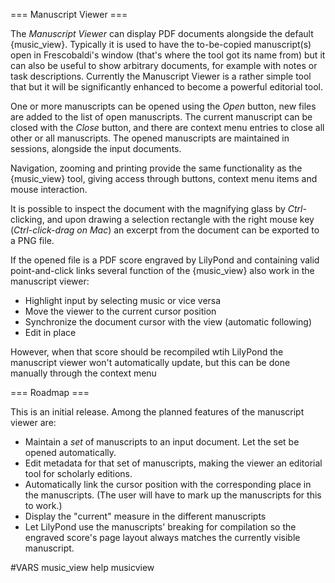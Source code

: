 === Manuscript Viewer ===

The *Manuscript Viewer* can display PDF documents alongside the default
{music_view}. Typically it is used to have the to-be-copied manuscript(s) open
in Frescobaldi's window (that's where the tool got its name from) but it can
also be useful to show arbitrary documents, for example with notes or task
descriptions.  Currently the Manuscript Viewer is a rather simple tool that but
it will be significantly enhanced to become a powerful editorial tool.

One or more manuscripts can be opened using the *Open* button, new files are
added to the list of open manuscripts. The current manuscript can be closed
with the *Close* button, and there are context menu entries to close all other
or all manuscripts.  The opened manuscripts are maintained in sessions, alongside
the input documents.

Navigation, zooming and printing provide the same functionality as the {music_view}
tool, giving access through buttons, context menu items and mouse interaction.

It is possible to inspect the document with the magnifying glass by *Ctrl*-clicking,
and upon drawing a selection rectangle with the right mouse key (*Ctrl-click-drag
on Mac*) an excerpt from the document can be exported to a PNG file.

If the opened file is a PDF score engraved by LilyPond and containing valid
point-and-click links several function of the {music_view} also work in the
manuscript viewer:

* Highlight input by selecting music or vice versa
* Move the viewer to the current cursor position
* Synchronize the document cursor with the view (automatic following)
* Edit in place

However, when that score should be recompiled wtih LilyPond the manuscript viewer
won't automatically update, but this can be done manually through the context
menu


=== Roadmap ===

This is an initial release. Among the planned features of the manuscript viewer are:

* Maintain a *set* of manuscripts to an input document. Let the set be opened
  automatically.
* Edit metadata for that set of manuscripts, making the viewer an editorial
  tool for scholarly editions.
* Automatically link the cursor position with the corresponding place in the
  manuscripts. (The user will have to mark up the manuscripts for this to work.)
* Display the "current" measure in the different manuscripts
* Let LilyPond use the manuscripts' breaking for compilation so the engraved score's
  page layout always matches the currently visible manuscript.

#VARS
music_view help musicview
